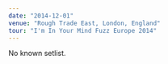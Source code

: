 ```yaml
---
date: "2014-12-01"
venue: "Rough Trade East, London, England"
tour: "I'm In Your Mind Fuzz Europe 2014"
---
```


No known setlist.
